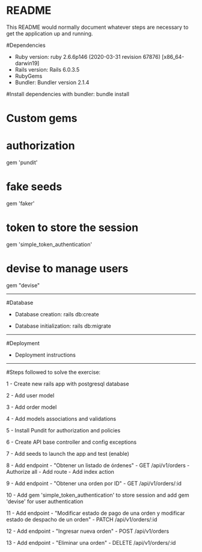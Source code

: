 # README

This README would normally document whatever steps are necessary to get the
application up and running.

#Dependencies

* Ruby version: ruby 2.6.6p146 (2020-03-31 revision 67876) [x86_64-darwin19]
* Rails version: Rails 6.0.3.5
* RubyGems
* Bundler: Bundler version 2.1.4

#Install dependencies with bundler: bundle install

# Custom gems
# authorization
gem 'pundit'
# fake seeds
gem 'faker'
# token to store the session
gem 'simple_token_authentication'
# devise to manage users
gem "devise"

----------------------

#Database

* Database creation: rails db:create

* Database initialization: rails db:migrate

----------------------

#Deployment

* Deployment instructions

----------------------

#Steps followed to solve the exercise:

1 - Create new rails app with postgresql database

2 - Add user model

3 - Add order model

4 - Add models associations and validations

5 - Install Pundit for authorization and policies

6 - Create API base controller and config exceptions

7 - Add seeds to launch the app and test (enable)

8 - Add endpoint - "Obtener un listado de órdenes" - GET /api/v1/orders
    - Authorize all
    - Add route
    - Add index action

9 - Add endpoint - "Obtener una orden por ID" - GET /api/v1/orders/:id

10 - Add gem 'simple_token_authentication' to store session and add gem 'devise' for user authentication

11 - Add endpoint - "Modificar estado de pago de una orden y modificar estado de despacho de un orden" - PATCH /api/v1/orders/:id

12 - Add endpoint - "Ingresar nueva orden" - POST /api/v1/orders

13 - Add endpoint - "Eliminar una orden" - DELETE /api/v1/orders/:id

